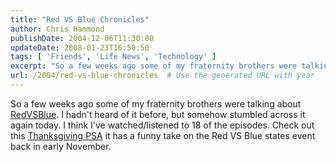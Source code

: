 ```yaml
---
title: "Red VS Blue Chronicles"
author: Chris Hammond
publishDate: 2004-12-06T11:30:00
updateDate: 2008-01-23T16:50:50
tags: [ 'Friends', 'Life News', 'Technology' ]
excerpt: "So a few weeks ago some of my fraternity brothers were talking about RedVSBlue. I hadn't heard of it before, but somehow stumbled across it again today. I think I've watched/listened to 18 of the episodes. Check out this Thanksgiving PSA&nbsp;it has a funny take on the Red VS Blue states event back in early..."
url: /2004/red-vs-blue-chronicles  # Use the generated URL with year
---
```

So a few weeks ago some of my fraternity brothers were talking about <A href="https://www.redvsblue.com">RedVSBlue</A>. I hadn't heard of it before, but somehow stumbled across it again today. I think I've watched/listened to 18 of the episodes. Check out this <A href="https://files.redvsblue.com/3xTG/RvB_TG_LoRes.wmv">Thanksgiving PSA</A>&nbsp;it has a funny take on the Red VS Blue states event back in early November.
